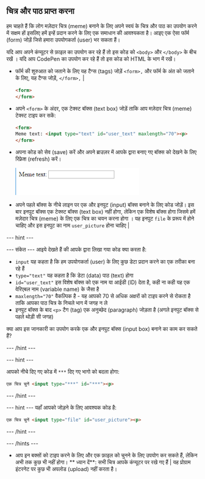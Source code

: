 ## चित्र और पाठ प्राप्त करना

हम चाहते हैं कि लोग मज़ेदार चित्र (meme) बनाने के लिए अपने स्वयं के चित्र और पाठ का उपयोग करने में सक्षम हों इसलिए हमें इन्हें प्रदान करने के लिए एक समाधान की आवश्यकता है। आइए एक ऐसा फॉर्म (form) जोड़ें जिसे हमारा उपयोगकर्ता (user) भर सकता हैं।

यदि आप अपने कंप्यूटर से फ़ाइल का उपयोग कर रहे हैं तो इस कोड को `<body>` और `</body>` के बीच रखें । यदि आप CodePen का उपयोग कर रहे हैं तो इस कोड को HTML के भाग में रखें।

- फॉर्म की शुरुआत को जताने के लिए यह टैग्स (tags) जोड़ें `<form>,` और फॉर्म के अंत को जताने के लिए, यह टैग्स जोड़ें, `</form>,` |

    ```html
    <form>
    </form>
    ```

- अपने `<form>` के अंदर, एक टेक्स्ट बॉक्स (text box) जोड़ें ताकि आप मज़ेदार चित्र (meme) टेक्स्ट टाइप कर सकें:

  ```html
  <form>
  Meme text: <input type="text" id="user_text" maxlength="70"><p>
  </form>
  ```

- अपना कोड को सेव (save) करें और अपने ब्राउज़र में आपके द्वारा बनाए गए बॉक्स को देखने के लिए रिफ्रेश (refresh) करें।

    ![पहला बॉक्स](images/first-box.png)

- अपने पहले बॉक्स के नीचे लाइन पर एक और इनपुट (input) बॉक्स बनाने के लिए कोड जोड़ें। इस बार इनपुट बॉक्स एक टेक्स्ट बॉक्स (text box) नहीं होगा, लेकिन एक विशेष बॉक्स होगा जिसमे हमें मज़ेदार चित्र (meme) के लिए एक चित्र का चयन करना होगा । यह इनपुट `file` के प्ररूप में होने चाहिए और इस इनपुट का नाम `user_picture` होना चाहिए |

--- hint ---

--- संकेत --- आइये देखते हैं की आपके द्वारा लिखा गया कोड क्या करता है:

  * `input` यह कहता है कि हम उपयोगकर्ता (user) के लिए कुछ डेटा प्रदान करने का एक तरीका बना रहे हैं
  * `type="text"` यह कहता है कि डेटा (data) पाठ (text) होगा
  * `id="user_text"` इस विशेष बॉक्स को एक नाम या आईडी (ID) देता है, कही ना कही यह एक वेरिएबल नाम (variable name) के जैसा है
  * `maxlength="70"` वैकल्पिक है - यह आपको 70 से अधिक अक्षरों को टाइप करने से रोकता है ताकि आपका पाठ चित्र के निचले भाग में जगह न ले
  * इनपुट बॉक्स के बाद `<p>` टैग (tag) एक अनुच्छेद (paragraph) जोड़ता है (अगले इनपुट बॉक्स से पहले थोड़ी सी जगह)

क्या आप इस जानकारी का उपयोग करके एक और इनपुट बॉक्स (input box) बनाने का काम कर सकते हैं?

--- /hint ---

--- hint ---

आपको नीचे दिए गए कोड में `***` दिए गए भागो को बदला होगा:

```html
एक चित्र चुनें <input type="***" id="***"><p>
```

--- /hint ---

--- hint --- यहाँ आपको जोड़ने के लिए आवश्यक कोड है:

```html
एक चित्र चुनें <input type="file" id="user_picture"><p>
```
--- /hint ---

--- /hints ---

- आप इन बक्सों को टाइप करने के लिए और एक फ़ाइल को चुनने के लिए उपयोग कर सकते हैं, लेकिन अभी तक कुछ भी नहीं होगा। ** ध्यान दें**: सभी चित्र आपके कंप्यूटर पर रखे गए हैं | यह प्रोग्राम इंटरनेट पर कुछ भी अपलोड (upload) नहीं करता है।
